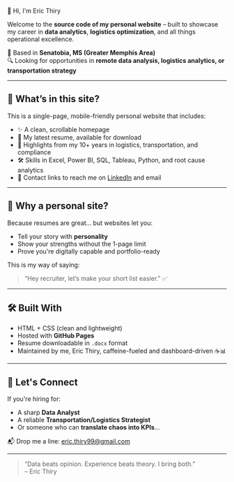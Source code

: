 👋 Hi, I'm Eric Thiry

Welcome to the **source code of my personal website** – built to showcase my career in **data analytics**, **logistics optimization**, and all things operational excellence.

📍 Based in **Senatobia, MS (Greater Memphis Area)**  
🔍 Looking for opportunities in **remote data analysis, logistics analytics, or transportation strategy**

---

## 🧰 What’s in this site?

This is a single-page, mobile-friendly personal website that includes:

- ✨ A clean, scrollable homepage
- 📄 My latest resume, available for download
- 💼 Highlights from my 10+ years in logistics, transportation, and compliance
- 🛠️ Skills in Excel, Power BI, SQL, Tableau, Python, and root cause analytics
- 💬 Contact links to reach me on [LinkedIn](https://linkedin.com/in/ethiry) and email

---

## 🚀 Why a personal site?

Because resumes are great... but websites let you:
- Tell your story with **personality**
- Show your strengths without the 1-page limit
- Prove you're digitally capable and portfolio-ready

This is my way of saying:

> “Hey recruiter, let’s make your short list easier.” ✅

---

## 🛠 Built With

- HTML + CSS (clean and lightweight)
- Hosted with **GitHub Pages**
- Resume downloadable in `.docx` format
- Maintained by me, Eric Thiry, caffeine-fueled and dashboard-driven ☕📊

---

## 🤝 Let's Connect

If you're hiring for:
- A sharp **Data Analyst**
- A reliable **Transportation/Logistics Strategist**
- Or someone who can **translate chaos into KPIs**...

📬 Drop me a line: [eric.thiry99@gmail.com](mailto:eric.thiry99@gmail.com)

---

> “Data beats opinion. Experience beats theory. I bring both.”  
> – Eric Thiry

